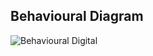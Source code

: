 ## Behavioural Diagram

![Behavioural Digital](https://user-images.githubusercontent.com/98881640/155763841-fff19400-2769-4559-a120-8c85be423543.png)
